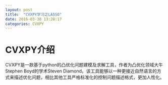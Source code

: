 ```yaml
---
layout: post
title:  "CVXPY学习之LASSO"
date: 2016-03-30 13:28:17
categories: CVXPY
---
```

# CVXPY介绍
CVXPY是一款基于python的凸优化问题建模及求解工具，作者为凸优化领域大牛Stephen Boyd的学术Steven Diamond。该工具能够以一种更接近自然语言的方式来描述优化问题，相比其他工具严格标准化的控制问题描述格式，更加人性化。